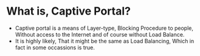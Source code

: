 # What is, Captive Portal?

* Captive portal is a means of Layer-type, Blocking Procedure to people, Without access to the Internet and of course without Load Balance.
* It is highly likely, That it might be the same as Load Balancing, Which in fact in some occassions is true.
